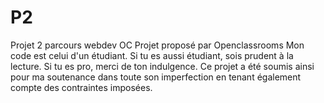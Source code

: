 # P2
Projet 2 parcours webdev OC
Projet proposé par Openclassrooms
Mon code est celui d'un étudiant.
Si tu es aussi étudiant, sois prudent à la lecture. 
Si tu es pro, merci de ton indulgence. 
Ce projet a été soumis ainsi pour ma soutenance dans toute son imperfection en tenant également compte des contraintes imposées.
